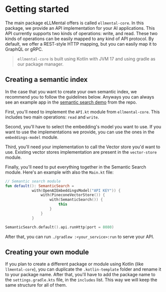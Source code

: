 # Getting started

The main package eLLMental offers is called `ellmental-core`. In this package, we provide an API implementation for your
AI applications. This API currently supports two kinds of operations: write, and read. These two kinds of operations
can be easily mapped to any kind of API protocol. By default, we offer a REST-style HTTP mapping, but you can easily
map it to GraphQL or gRPC.

> `ellmental-core` is built using Kotlin with JVM 17 and using gradle as our package manager.

## Creating a semantic index

In the case that you want to create your own semantic index, we recommend you to follow the guidelines below. Anyways
you can always see an example app in the [semantic search demo](https://github.com/theam/eLLMental/tree/main/semantic-search-service-demo) from
the repo.

First, you'll need to implement the `API.kt` module from `ellmental-core`. This includes two main operations: `read` and `write`.

Second, you'll have to select the embedding's model you want to use. If you want to use the implementations we provide, you
can use the ones in the `embeddings-model` module.

Third, you'll need your implementation to call the Vector store you'd want to use. Existing vector stores implementation are present in
the `vector-store` module.

Finally, you'll need to put everything together in the Semantic Search module. Here's an example with also the `Main.kt` file:

```kotlin
// Semantic search module
fun default(): SemanticSearch =
            with(OpenAIEmbeddingsModel("API KEY")) {
                with(PineconeVectorStore()) {
                    with(SemanticSearch()) {
                        this
                    }
                }
            }

```

```Main.kt
SemanticSearch.default().api.runHttp(port = 8080)
```

After that, you can run `./gradlew :<your_service>:run` to serve your API.

## Creating your own module

If you plan to create a different package or module using Kotlin (like `llmental-core`), you can duplicate the `.kotlin-template`
folder and rename it to your package name. After that, you'll have to add the package name to the `settings.gradle.kts`
file, in the `includes` list. This way we will keep the same structure for all of them.

